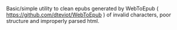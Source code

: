 Basic/simple utility to clean epubs generated by WebToEpub ( https://github.com/dteviot/WebToEpub ) of invalid characters, poor structure and improperly parsed html. 
